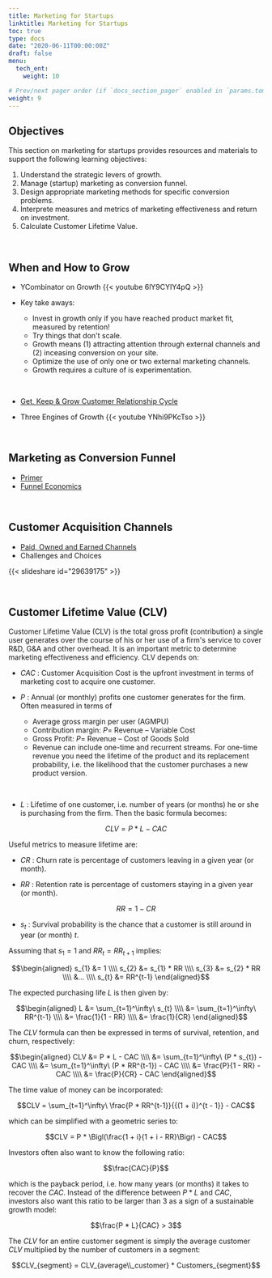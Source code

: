 ```yaml
---
title: Marketing for Startups
linktitle: Marketing for Startups
toc: true
type: docs
date: "2020-06-11T00:00:00Z"
draft: false
menu:
  tech_ent:
    weight: 10

# Prev/next pager order (if `docs_section_pager` enabled in `params.toml`)
weight: 9
---
```


## Objectives

This section on marketing for startups provides resources and materials to support the following learning objectives:
1. Understand the strategic levers of growth.
2. Manage (startup) marketing as conversion funnel.
3. Design appropriate marketing methods for specific conversion problems.
4. Interprete measures and metrics of marketing effectiveness and return on investment.
5. Calculate Customer Lifetime Value.

<br/>

## When and How to Grow

* YCombinator on Growth
{{< youtube 6lY9CYIY4pQ >}}

* Key take aways:
	* Invest in growth only if you have reached product market fit, measured by retention!
	* Try things that don't scale.
	* Growth means (1) attracting attention through external channels and (2) inceasing conversion on your site.
	* Optimize the use of only one or two external marketing channels.
	* Growth requires a culture of is experimentation.

<br/>

* [Get, Keep & Grow Customer Relationship Cycle](https://medium.com/@youngstapreneur/how-to-maximise-your-customer-relationship-cycle-478dd1d004e1)

* Three Engines of Growth
{{< youtube YNhi9PKcTso >}}


<br/>

## Marketing as Conversion Funnel

* [Primer](https://www.startuphacks.vc/blog/2017/02/03/funnels-for-startups-a-primer)
* [Funnel Economics](https://blog.ladder.io/marketing-funnel/#analysis)



<br/>

## Customer Acquisition Channels

* [Paid, Owned and Earned Channels](https://referralrock.com/blog/paid-owned-earned-media/)
* Challenges and Choices

{{< slideshare id="29639175" >}}




<br/>

## Customer Lifetime Value (CLV)

Customer Lifetime Value (CLV) is the total gross profit (contribution) a single user generates over the course of his or her use of a firm's service to cover R&D, G&A and other overhead. It is an important metric to determine marketing effectiveness and efficiency. CLV depends on:

* $CAC$ : Customer Acquisition Cost is the upfront investment in terms of marketing cost to acquire one customer.

* $P$ : Annual (or monthly) profits one customer generates for the firm. Often measured in terms of 
	- Average gross margin per user (AGMPU)
	- Contribution margin: $P =$ Revenue – Variable Cost
	- Gross Profit: $P =$ Revenue – Cost of Goods Sold
	- Revenue can include one-time and recurrent streams. For one-time revenue you need the lifetime of the product and its replacement probability, i.e. the likelihood that the customer purchases a new product version.

<br/>

* $L$ : Lifetime of one customer, i.e. number of years (or months) he or she is purchasing from the firm. Then the basic formula becomes:

$$CLV = P * L - CAC$$

Useful metrics to measure lifetime are:

* $CR$ : Churn rate is percentage of customers leaving in a given year (or month).

* $RR$ : Retention rate is percentage of customers staying in a given year (or month).

$$RR = 1 - CR$$

* $s_{t}$ : Survival probability is the chance that a customer is still around in year (or month) $t$.

Assuming that $s_{1} = 1$ and $RR_{t} = RR_{t+1}$ implies:

$$\begin{aligned}
s_{1} &= 1 \\\\
s_{2} &= s_{1} * RR \\\\
s_{3} &= s_{2} * RR \\\\
&... \\\\
s_{t} &= RR^{t-1}
\end{aligned}$$

The expected purchasing life $L$ is then given by:

$$\begin{aligned}
L &= \sum_{t=1}^\infty\ s_{t}  \\\\
&= \sum_{t=1}^\infty\ RR^{t-1} \\\\
&= \frac{1}{1 - RR} \\\\
&= \frac{1}{CR}
\end{aligned}$$


The $CLV$ formula can then be expressed in terms of survival, retention, and churn, respectively:

$$\begin{aligned}
CLV &= P * L - CAC \\\\
&= \sum_{t=1}^\infty\ (P * s_{t}) - CAC \\\\
&= \sum_{t=1}^\infty\ (P * RR^{t-1}) - CAC \\\\
&= \frac{P}{1 - RR} - CAC \\\\
&= \frac{P}{CR} - CAC
\end{aligned}$$

The time value of money can be incorporated:

$$CLV = \sum_{t=1}^\infty\ \frac{P * RR^{t-1}}{{(1 + i)}^{t - 1}} - CAC$$

which can be simplified with a geometric series to:

$$CLV = P * \Bigl(\frac{1 + i}{1 + i - RR}\Bigr) - CAC$$

Investors often also want to know the following ratio:

$$\frac{CAC}{P}$$

which is the payback period, i.e. how many years (or months) it takes to recover the $CAC$. Instead of the difference between $P * L$ and $CAC$, investors also want this ratio to be larger than 3 as a sign of a sustainable growth model:

$$\frac{P * L}{CAC} > 3$$

The $CLV$ for an entire customer segment is simply the average customer $CLV$ multiplied by the number of customers in a segment:

$$CLV_{segment} = CLV_{average\\_customer} * Customers_{segment}$$

